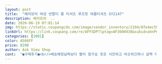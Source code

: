 ```yaml
---
layout: post 
title:  "베리모어 여성 반팔티 롱 티셔츠 루즈핏 여름티셔츠 GY2147" 
description: 베리모어  ..
date: 2020-06-19 07:01:14 
img: https://static.coupangcdn.com/image/vendor_inventory/2194/8fe4ec5946012820de489ff637a2ec606569664a17aef039477a230eb3dd.jpg 
linkUrl: https://link.coupang.com/re/AFFSDP?lptag=AF3600438&subid=ahnPublicAsk&pageKey=231397176&itemId=733831821&vendorItemId=70783511437&traceid=V0-113-cf318f6e8678e563 
categories: [1001] 
color: A566FF 
price: 8200 
author: Ask View Shop 
cont:  "●구매후기●<br/>배송예정날짜보다 빨리 왔구요 옷은 사진하고 비슷하긴하나 살짝 다르네요 아님 모델키가 150이 안되거나ㅋㅋㅋ옷색깔은 똑같아요.<br/>.<br/> 근데 등이 브라끈이 보일정도로 저리 밑에까지 파지진 않았고 뒷목바로 밑부분에 살짝 세모난 구멍정도? 그리고 전체기장이 종아리 반이상 덮을 정도로 긴게 아니라 무릎바로 밑입니다^^ 종아리 다 드러나요ㅋㅋ참고로 제 키는 162센티 입니다^^ 근데 전체적으로 핏은 저사진처럼 푸대자루같지는않고 예쁜편이에요^^ 이가격에 이정도면 괜찮은듯.<br/>.<br/>^^<br/>색상 재질 괜찮아요 근데 사진과는좀 다느네요 길이나등 목부분이 좀 다름 실제로는 목둘레가 답답하게느끼게끔 좁아요<br/>원단좋고 부드럽고 편하네요 굿!<br/>해외대행 하도 말썽부려 안오나했는데 하루늦게왔네요 해외대행,반품,취소도안되고 실패를연달아해서 포기했었는데 오우<br/>" 
---
```

